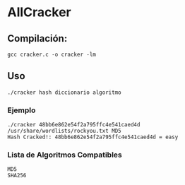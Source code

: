 # AllCracker #

## Compilación: ## 
`gcc cracker.c -o cracker -lm`

## Uso ##
`./cracker hash diccionario algoritmo`
### Ejemplo ###
```
./cracker 48bb6e862e54f2a795ffc4e541caed4d /usr/share/wordlists/rockyou.txt MD5
Hash Cracked!: 48bb6e862e54f2a795ffc4e541caed4d = easy

```
### Lista de Algoritmos Compatibles ###
```
MD5
SHA256
```
